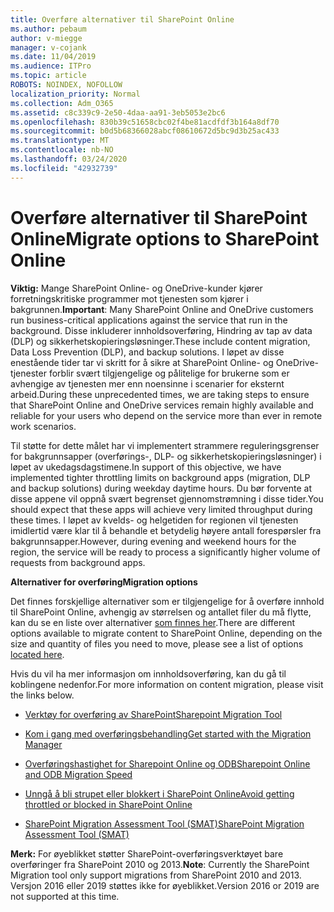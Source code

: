 ```yaml
---
title: Overføre alternativer til SharePoint Online
ms.author: pebaum
author: v-miegge
manager: v-cojank
ms.date: 11/04/2019
ms.audience: ITPro
ms.topic: article
ROBOTS: NOINDEX, NOFOLLOW
localization_priority: Normal
ms.collection: Adm_O365
ms.assetid: c8c339c9-2e50-4daa-aa91-3eb5053e2bc6
ms.openlocfilehash: 830b39c51658cbc02f4be81acdfdf3b164a8df70
ms.sourcegitcommit: b0d5b68366028abcf08610672d5bc9d3b25ac433
ms.translationtype: MT
ms.contentlocale: nb-NO
ms.lasthandoff: 03/24/2020
ms.locfileid: "42932739"
---
```

# <a name="migrate-options-to-sharepoint-online"></a><span data-ttu-id="ddb46-102">Overføre alternativer til SharePoint Online</span><span class="sxs-lookup"><span data-stu-id="ddb46-102">Migrate options to SharePoint Online</span></span>

<span data-ttu-id="ddb46-103">**Viktig:** Mange SharePoint Online- og OneDrive-kunder kjører forretningskritiske programmer mot tjenesten som kjører i bakgrunnen.</span><span class="sxs-lookup"><span data-stu-id="ddb46-103">**Important**: Many SharePoint Online and OneDrive customers run business-critical applications against the service that run in the background.</span></span> <span data-ttu-id="ddb46-104">Disse inkluderer innholdsoverføring, Hindring av tap av data (DLP) og sikkerhetskopieringsløsninger.</span><span class="sxs-lookup"><span data-stu-id="ddb46-104">These include content migration, Data Loss Prevention (DLP), and backup solutions.</span></span> <span data-ttu-id="ddb46-105">I løpet av disse enestående tider tar vi skritt for å sikre at SharePoint Online- og OneDrive-tjenester forblir svært tilgjengelige og pålitelige for brukerne som er avhengige av tjenesten mer enn noensinne i scenarier for eksternt arbeid.</span><span class="sxs-lookup"><span data-stu-id="ddb46-105">During these unprecedented times, we are taking steps to ensure that SharePoint Online and OneDrive services remain highly available and reliable for your users who depend on the service more than ever in remote work scenarios.</span></span>

<span data-ttu-id="ddb46-106">Til støtte for dette målet har vi implementert strammere reguleringsgrenser for bakgrunnsapper (overførings-, DLP- og sikkerhetskopieringsløsninger) i løpet av ukedagsdagstimene.</span><span class="sxs-lookup"><span data-stu-id="ddb46-106">In support of this objective, we have implemented tighter throttling limits on background apps (migration, DLP and backup solutions) during weekday daytime hours.</span></span> <span data-ttu-id="ddb46-107">Du bør forvente at disse appene vil oppnå svært begrenset gjennomstrømning i disse tider.</span><span class="sxs-lookup"><span data-stu-id="ddb46-107">You should expect that these apps will achieve very limited throughput during these times.</span></span> <span data-ttu-id="ddb46-108">I løpet av kvelds- og helgetiden for regionen vil tjenesten imidlertid være klar til å behandle et betydelig høyere antall forespørsler fra bakgrunnsapper.</span><span class="sxs-lookup"><span data-stu-id="ddb46-108">However, during evening and weekend hours for the region, the service will be ready to process a significantly higher volume of requests from background apps.</span></span>

<span data-ttu-id="ddb46-109">**Alternativer for overføring**</span><span class="sxs-lookup"><span data-stu-id="ddb46-109">**Migration options**</span></span>

<span data-ttu-id="ddb46-110">Det finnes forskjellige alternativer som er tilgjengelige for å overføre innhold til SharePoint Online, avhengig av størrelsen og antallet filer du må flytte, kan du se en liste over alternativer [som finnes her](https://docs.microsoft.com/sharepointmigration/migrate-to-sharepoint-online).</span><span class="sxs-lookup"><span data-stu-id="ddb46-110">There are different options available to migrate content to SharePoint Online, depending on the size and quantity of files you need to move, please see a list of options [located here](https://docs.microsoft.com/sharepointmigration/migrate-to-sharepoint-online).</span></span>

<span data-ttu-id="ddb46-111">Hvis du vil ha mer informasjon om innholdsoverføring, kan du gå til koblingene nedenfor.</span><span class="sxs-lookup"><span data-stu-id="ddb46-111">For more information on content migration, please visit the links below.</span></span>

- [<span data-ttu-id="ddb46-112">Verktøy for overføring av SharePoint</span><span class="sxs-lookup"><span data-stu-id="ddb46-112">Sharepoint Migration Tool</span></span>](https://docs.microsoft.com/sharepointmigration/introducing-the-sharepoint-migration-tool)

- [<span data-ttu-id="ddb46-113">Kom i gang med overføringsbehandling</span><span class="sxs-lookup"><span data-stu-id="ddb46-113">Get started with the Migration Manager</span></span>](https://docs.microsoft.com/sharepointmigration/mm-get-started)

- [<span data-ttu-id="ddb46-114">Overføringshastighet for Sharepoint Online og ODB</span><span class="sxs-lookup"><span data-stu-id="ddb46-114">Sharepoint Online and ODB Migration Speed</span></span>](https://docs.microsoft.com/sharepointmigration/sharepoint-online-and-onedrive-migration-speed)

- [<span data-ttu-id="ddb46-115">Unngå å bli strupet eller blokkert i SharePoint Online</span><span class="sxs-lookup"><span data-stu-id="ddb46-115">Avoid getting throttled or blocked in SharePoint Online</span></span>](https://docs.microsoft.com/sharepoint/dev/general-development/how-to-avoid-getting-throttled-or-blocked-in-sharepoint-online)

- [<span data-ttu-id="ddb46-116">SharePoint Migration Assessment Tool (SMAT)</span><span class="sxs-lookup"><span data-stu-id="ddb46-116">SharePoint Migration Assessment Tool (SMAT)</span></span>](https://www.microsoft.com/download/details.aspx?id=53598&amp;751be11f-ede8-5a0c-058c-2ee190a24fa6=True)

<span data-ttu-id="ddb46-117">**Merk:** For øyeblikket støtter SharePoint-overføringsverktøyet bare overføringer fra SharePoint 2010 og 2013.</span><span class="sxs-lookup"><span data-stu-id="ddb46-117">**Note**: Currently the SharePoint Migration tool only support migrations from SharePoint 2010  and 2013.</span></span> <span data-ttu-id="ddb46-118">Versjon 2016 eller 2019 støttes ikke for øyeblikket.</span><span class="sxs-lookup"><span data-stu-id="ddb46-118">Version 2016 or 2019 are not supported at this time.</span></span>

